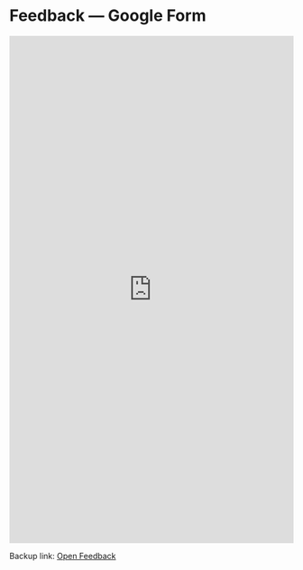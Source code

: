 # Feedback — Google Form

<iframe src="https://forms.gle/GJ4q6cr9ftGzA93UA" width="100%" height="900" frameborder="0" marginheight="0" marginwidth="0">
Loading…
</iframe>

Backup link: [Open Feedback](https://forms.gle/GJ4q6cr9ftGzA93UA)
